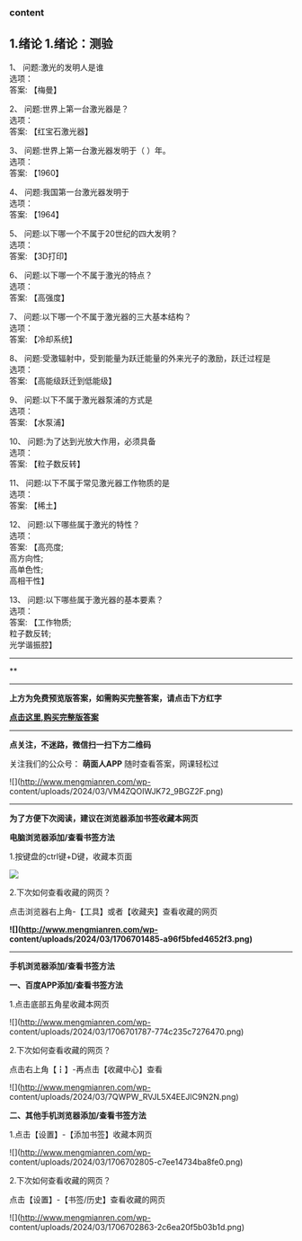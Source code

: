 ### content

## 1.绪论 1.绪论：测验

1、 问题:激光的发明人是谁  
选项：  
答案: 【梅曼】  

2、 问题:世界上第一台激光器是？  
选项：  
答案: 【红宝石激光器】

3、 问题:世界上第一台激光器发明于（ ）年。  
选项：  
答案: 【1960】

4、 问题:我国第一台激光器发明于  
选项：  
答案: 【1964】

5、 问题:以下哪一个不属于20世纪的四大发明？  
选项：  
答案: 【3D打印】

6、 问题:以下哪一个不属于激光的特点？  
选项：  
答案: 【高强度】

7、 问题:以下哪一个不属于激光器的三大基本结构？  
选项：  
答案: 【冷却系统】

8、 问题:受激辐射中，受到能量为跃迁能量的外来光子的激励，跃迁过程是  
选项：  
答案: 【高能级跃迁到低能级】

9、 问题:以下不属于激光器泵浦的方式是  
选项：  
答案: 【水泵浦】

10、 问题:为了达到光放大作用，必须具备  
选项：  
答案: 【粒子数反转】

11、 问题:以下不属于常见激光器工作物质的是  
选项：  
答案: 【稀土】

12、 问题:以下哪些属于激光的特性？  
选项：  
答案: 【高亮度;  
高方向性;  
高单色性;  
高相干性】

13、 问题:以下哪些属于激光器的基本要素？  
选项：  
答案: 【工作物质;  
粒子数反转;  
光学谐振腔】

* * *

**

* * *

**上方为免费预览版答案，如需购买完整答案，请点击下方红字**

[**点击这里,购买完整版答案**](http://mooc.mengmianren.com/mooc/95780.html)

* * *

**点关注，不迷路，微信扫一扫下方二维码**

关注我们的公众号： **萌面人APP** 随时查看答案，网课轻松过

![](http://www.mengmianren.com/wp-
content/uploads/2024/03/VM4ZQOIWJK72_9BGZ2F.png)

* * *

**为了方便下次阅读，建议在浏览器添加书签收藏本网页**

**电脑浏览器添加/查看书签方法**

1.按键盘的ctrl键+D键，收藏本页面

![](http://www.mengmianren.com/wp-content/uploads/2024/03/AF9T_JKKHAJN.png)

2.下次如何查看收藏的网页？

点击浏览器右上角-【工具】或者【收藏夹】查看收藏的网页

**![](http://www.mengmianren.com/wp-
content/uploads/2024/03/1706701485-a96f5bfed4652f3.png)**

* * *

**手机浏览器添加/查看书签方法**

**一、百度APP添加/查看书签方法**

1.点击底部五角星收藏本网页

![](http://www.mengmianren.com/wp-
content/uploads/2024/03/1706701787-774c235c7276470.png)

2.下次如何查看收藏的网页？

点击右上角【┇】-再点击【收藏中心】查看

![](http://www.mengmianren.com/wp-
content/uploads/2024/03/7QWPW_RVJL5X4EEJIC9N2N.png)

**二、其他手机浏览器添加/查看书签方法**

1.点击【设置】-【添加书签】收藏本网页

![](http://www.mengmianren.com/wp-
content/uploads/2024/03/1706702805-c7ee14734ba8fe0.png)

2.下次如何查看收藏的网页？

点击【设置】-【书签/历史】查看收藏的网页

![](http://www.mengmianren.com/wp-
content/uploads/2024/03/1706702863-2c6ea20f5b03b1d.png)


